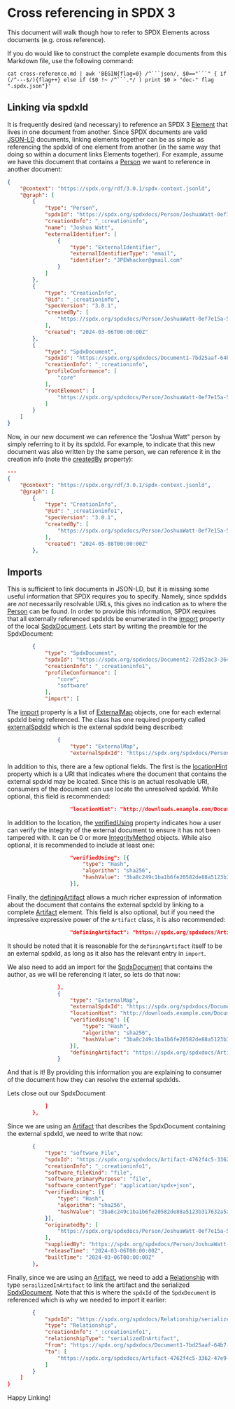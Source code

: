 # Cross referencing in SPDX 3

This document will walk though how to refer to SPDX Elements across documents
(e.g. cross reference).

If you do would like to construct the complete example documents from this
Markdown file, use the following command:

```shell
cat cross-reference.md | awk 'BEGIN{flag=0} /^```json/, $0=="```" { if (/^---$/){flag++} else if ($0 !~ /^```.*/ ) print $0 > "doc-" flag ".spdx.json"}'
```

## Linking via spdxId

It is frequently desired (and necessary) to reference an SPDX 3
[Element][Class_Element] that lives in one document from another. Since SPDX
documents are valid [JSON-LD][JSON_LD] documents, linking elements together can
be as simple as referencing the spdxId of one element from another (in the same
way that doing so within a document links Elements together). For example,
assume we have this document that contains a [Person][Class_Person] we want to
reference in another document:

```json
{
    "@context": "https://spdx.org/rdf/3.0.1/spdx-context.jsonld",
    "@graph": [
        {
            "type": "Person",
            "spdxId": "https://spdx.org/spdxdocs/Person/JoshuaWatt-0ef7e15a-5628-4bd9-8485-a3eace6dcc4f",
            "creationInfo": "_:creationinfo",
            "name": "Joshua Watt",
            "externalIdentifier": [
                {
                    "type": "ExternalIdentifier",
                    "externalIdentifierType": "email",
                    "identifier": "JPEWhacker@gmail.com"
                }
            ]
        },
        {
            "type": "CreationInfo",
            "@id": "_:creationinfo",
            "specVersion": "3.0.1",
            "createdBy": [
                "https://spdx.org/spdxdocs/Person/JoshuaWatt-0ef7e15a-5628-4bd9-8485-a3eace6dcc4f"
            ],
            "created": "2024-03-06T00:00:00Z"
        },
        {
            "type": "SpdxDocument",
            "spdxId": "https://spdx.org/spdxdocs/Document1-7bd25aaf-64b7-4ccc-aa85-84695cef4c17",
            "creationInfo": "_:creationinfo",
            "profileConformance": [
                "core"
            ],
            "rootElement": [
                "https://spdx.org/spdxdocs/Person/JoshuaWatt-0ef7e15a-5628-4bd9-8485-a3eace6dcc4f"
            ]
        }
    ]
}
```

Now, in our new document we can reference the "Joshua Watt" person by simply
referring to it by its spdxId. For example, to indicate that this new document
was also written by the same person, we can reference it in the creation info
(note the [createdBy][Property_createdBy] property):

```json
---
{
    "@context": "https://spdx.org/rdf/3.0.1/spdx-context.jsonld",
    "@graph": [
        {
            "type": "CreationInfo",
            "@id": "_:creationinfo1",
            "specVersion": "3.0.1",
            "createdBy": [
                "https://spdx.org/spdxdocs/Person/JoshuaWatt-0ef7e15a-5628-4bd9-8485-a3eace6dcc4f"
            ],
            "created": "2024-05-08T00:00:00Z"
        },
```

## Imports

This is sufficient to link documents in JSON-LD, but it is missing some useful
information that SPDX requires you to specify. Namely, since spdxIds are _not_
necessarily resolvable URLs, this gives no indication as to where the
[Person][Class_Person] can be found. In order to provide this information, SPDX
requires that all externally referenced spdxIds be enumerated in the
[import][Property_import] property of the local
[SpdxDocument][Class_SpdxDocument]. Lets start by writing the preamble for the
SpdxDocument:

```json
        {
            "type": "SpdxDocument",
            "spdxId": "https://spdx.org/spdxdocs/Document2-72d52ac3-3642-47be-9f83-8fbef6a962b4",
            "creationInfo": "_:creationinfo1",
            "profileConformance": [
                "core",
                "software"
            ],
            "import": [
```

The [import][Property_import] property is a list of
[ExternalMap][Class_ExternalMap] objects, one for each external spdxId being
referenced. The class has one required property called
[externalSpdxId][Property_externalSpdxId] which is the external spdxId being
described:

```json
                {
                    "type": "ExternalMap",
                    "externalSpdxId": "https://spdx.org/spdxdocs/Person/JoshuaWatt-0ef7e15a-5628-4bd9-8485-a3eace6dcc4f",

```

In addition to this, there are a few optional fields. The first is the
[locationHint][Property_locationHint] property which is a URI that indicates
where the document that contains the external spdxId may be located. Since this
is an actual resolvable URI, consumers of the document can use locate the
unresolved spdxId. While optional, this field is recommended:

```json
                    "locationHint": "http://downloads.example.com/Document1.spdx.json",
```

In addition to the location, the [verifiedUsing][Property_verifiedUsing]
property indicates how a user can verify the integrity of the external document
to ensure it has not been tampered with. It can be 0 or more
[IntegrityMethod][Class_IntegrityMethod] objects. While also optional, it is
recommended to include at least one:

```json
                    "verifiedUsing": [{
                        "type": "Hash",
                        "algorithm": "sha256",
                        "hashValue": "3ba8c249c1ba1b6fe20582de88a5123b317632a5a94ba27199d01724df4eb149"
                    }],
```

Finally, the [definingArtifact][Property_definingArtifact] allows a much richer
expression of information about the document that contains the external spdxId
by linking to a complete [Artifact][Class_Artifact] element. This field is also
optional, but if you need the impressive expressive power of the `Artifact`
class, it is also recommended:

```json
                    "definingArtifact": "https://spdx.org/spdxdocs/Artifact-4762f4c5-3362-47e9-9595-5182235ef577"
```

It should be noted that it is reasonable for the `definingArtifact` itself to
be an external spdxId, as long as it also has the relevant entry in `import`.

We also need to add an import for the [SpdxDocument][Class_SpdxDocument] that
contains the author, as we will be referencing it later, so lets do that now:

```json
                },
                {
                    "type": "ExternalMap",
                    "externalSpdxId": "https://spdx.org/spdxdocs/Document1-7bd25aaf-64b7-4ccc-aa85-84695cef4c17",
                    "locationHint": "http://downloads.example.com/Document1.spdx.json",
                    "verifiedUsing": [{
                        "type": "Hash",
                        "algorithm": "sha256",
                        "hashValue": "3ba8c249c1ba1b6fe20582de88a5123b317632a5a94ba27199d01724df4eb149"
                    }],
                    "definingArtifact": "https://spdx.org/spdxdocs/Artifact-4762f4c5-3362-47e9-9595-5182235ef577"
                }
```

And that is it! By providing this information you are explaining to consumer of
the document how they can resolve the external spdxIds.

Lets close out our SpdxDocument

```json
            ]
        },
```

Since we are using an [Artifact][Class_Artifact] that describes the SpdxDocument
containing the external spdxId, we need to write that now:

```json
        {
            "type": "software_File",
            "spdxId": "https://spdx.org/spdxdocs/Artifact-4762f4c5-3362-47e9-9595-5182235ef577",
            "creationInfo": "_:creationinfo1",
            "software_fileKind": "file",
            "software_primaryPurpose": "file",
            "software_contentType": "application/spdx+json",
            "verifiedUsing": [{
                "type": "Hash",
                "algorithm": "sha256",
                "hashValue": "3ba8c249c1ba1b6fe20582de88a5123b317632a5a94ba27199d01724df4eb149"
            }],
            "originatedBy": [
                "https://spdx.org/spdxdocs/Person/JoshuaWatt-0ef7e15a-5628-4bd9-8485-a3eace6dcc4f"
            ],
            "suppliedBy": "https://spdx.org/spdxdocs/Person/JoshuaWatt-0ef7e15a-5628-4bd9-8485-a3eace6dcc4f",
            "releaseTime": "2024-03-06T00:00:00Z",
            "builtTime": "2024-03-06T00:00:00Z"
        },
```

Finally, since we are using an [Artifact][Class_Artifact], we need to add a
[Relationship][Class_Relationship] with type `serailizedInArtifact` to link the
artifact and the serialized [SpdxDocument][Class_SpdxDocument]. Note that this
is where the `spdxId` of the `SpdxDocument` is referenced which is why we
needed to import it earlier:

```json
        {
            "spdxId": "https://spdx.org/spdxdocs/Relationship/serializedInArtifact-141ec767-40f2-4aad-9658-ac2703f3a7d9",
            "type": "Relationship",
            "creationInfo": "_:creationinfo1",
            "relationshipType": "serializedInArtifact",
            "from": "https://spdx.org/spdxdocs/Document1-7bd25aaf-64b7-4ccc-aa85-84695cef4c17",
            "to": [
                "https://spdx.org/spdxdocs/Artifact-4762f4c5-3362-47e9-9595-5182235ef577"
            ]
        }
    ]
}
```

Happy Linking!

[Class_Artifact]: https://spdx.github.io/spdx-spec/v3.0/model/Core/Classes/Artifact/
[Class_Element]: https://spdx.github.io/spdx-spec/v3.0/model/Core/Classes/Element/
[Class_ExternalMap]: https://spdx.github.io/spdx-spec/v3.0/model/Core/Classes/ExternalMap/
[Class_IntegrityMethod]: https://spdx.github.io/spdx-spec/v3.0/model/Core/Classes/IntegrityMethod/
[Class_Person]: https://spdx.github.io/spdx-spec/v3.0/model/Core/Classes/Person/
[Class_SpdxDocument]: https://spdx.github.io/spdx-spec/v3.0/model/Core/Classes/SpdxDocument/
[Class_Relationship]: https://spdx.github.io/spdx-spec/v3.0/model/Core/Classes/Relationship/
[JSON_LD]: https://json-ld.org/
[Property_createdBy]: https://spdx.github.io/spdx-spec/v3.0/model/Core/Properties/createdBy/
[Property_definingArtifact]: https://spdx.github.io/spdx-spec/v3.0/model/Core/Properties/definingArtifact/
[Property_externalSpdxId]: https://spdx.github.io/spdx-spec/v3.0/model/Core/Properties/externalSpdxId/
[Property_import]: https://spdx.github.io/spdx-spec/v3.0/model/Core/Properties/import/
[Property_verifiedUsing]: https://spdx.github.io/spdx-spec/v3.0/model/Core/Properties/verifiedUsing/
[Property_locationHint]: https://spdx.github.io/spdx-spec/v3.0/model/Core/Properties/locationHint/
